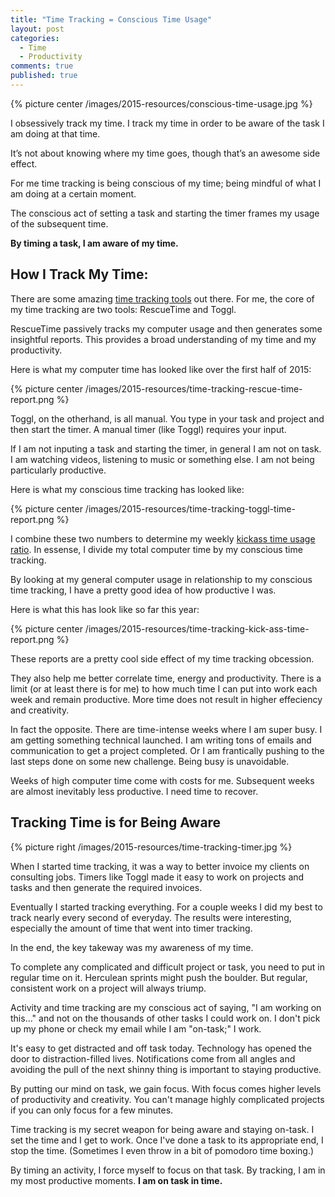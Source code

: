 ```yaml
---
title: "Time Tracking = Conscious Time Usage"
layout: post
categories:
  - Time
  - Productivity
comments: true
published: true
---
```


{% picture center /images/2015-resources/conscious-time-usage.jpg %}

I obsessively track my time. I track my time in order to be aware of the task I am doing at that time.

It’s not about knowing where my time goes, though that’s an awesome side effect.

For me time tracking is being conscious of my time; being mindful of what I am doing at a certain moment.

The conscious act of setting a task and starting the timer frames my usage of the subsequent time.

**By timing a task, I am aware of my time.**

<!--more-->

## How I Track My Time:

There are some amazing [time tracking tools](http://www.markwk.com/time-tracking-tools.html) out there. For me, the core of my time tracking are two tools: RescueTime and Toggl.

RescueTime passively tracks my computer usage and then generates some insightful reports. This provides a broad understanding of my time and my productivity.

Here is what my computer time has looked like over the first half of 2015:

{% picture center /images/2015-resources/time-tracking-rescue-time-report.png %}

Toggl, on the otherhand, is all manual. You type in your task and project and then start the timer. A manual timer (like Toggl) requires your input.

If I am not inputing a task and starting the timer, in general I am not on task. I am watching videos, listening to music or something else. I am not being particularly productive.

Here is what my conscious time tracking has looked like:

{% picture center /images/2015-resources/time-tracking-toggl-time-report.png %}

I combine these two numbers to determine my weekly [kickass time usage ratio](http://www.markwk.com/kickass-your-time.html). In essense, I divide my total computer time by my conscious time tracking.

By looking at my general computer usage in relationship to my conscious time tracking, I have a pretty good idea of how productive I was.

Here is what this has look like so far this year:

{% picture center /images/2015-resources/time-tracking-kick-ass-time-report.png %}

These reports are a pretty cool side effect of my time tracking obcession.

They also help me better correlate time, energy and productivity. There is a limit (or at least there is for me) to how much time I can put into work each week and remain productive. More time does not result in higher effeciency and creativity.

In fact the opposite. There are time-intense weeks where I am super busy. I am getting something technical launched. I am writing tons of emails and communication to get a project completed. Or I am frantically pushing to the last steps done on some new challenge. Being busy is unavoidable.

Weeks of high computer time come with costs for me. Subsequent weeks are almost inevitably less productive. I need time to recover.

## Tracking Time is for Being Aware

{% picture right /images/2015-resources/time-tracking-timer.jpg %}

When I started time tracking, it was a way to better invoice my clients on consulting jobs. Timers like Toggl made it easy to work on projects and tasks and then generate the required invoices.

Eventually I started tracking everything. For a couple weeks I did my best to track nearly every second of everyday. The results were interesting, especially the amount of time that went into timer tracking.

In the end, the key takeway was my awareness of my time.

To complete any complicated and difficult project or task, you need to put in regular time on it. Herculean sprints might push the boulder. But regular, consistent work on a project will always triump.

Activity and time tracking are my conscious act of saying, "I am working on this..." and not on the thousands of other tasks I could work on. I don't pick up my phone or check my email while I am "on-task;" I work.

It's easy to get distracted and off task today. Technology has opened the door to distraction-filled lives. Notifications come from all angles and avoiding the pull of the next shinny thing is important to staying productive.

By putting our mind on task, we gain focus. With focus comes higher levels of productivity and creativity. You can't manage highly complicated projects if you can only focus for a few minutes.

Time tracking is my secret weapon for being aware and staying on-task. I set the time and I get to work. Once I've done a task to its appropriate end, I stop the time. (Sometimes I even throw in a bit of pomodoro time boxing.)

By timing an activity, I force myself to focus on that task. By tracking, I am in my most productive moments. **I am on task in time.**
